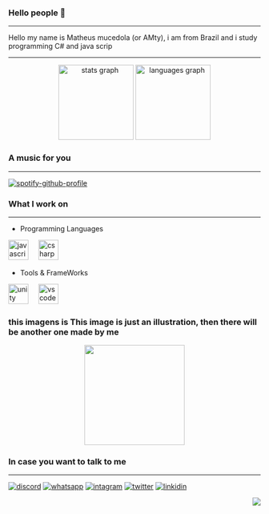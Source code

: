 
### Hello people 👏
---
Hello my name is Matheus mucedola (or AMty), i am from Brazil and i study programming
C# and java scrip 


---
<div align="center">
  <img src="https://github-readme-stats.vercel.app/api?username=AMty0&hide_title=false&hide_rank=false&show_icons=true&include_all_commits=true&count_private=true&disable_animations=false&theme=dracula&locale=en&hide_border=false&order=1" height="150" alt="stats graph"  />
  <img src="https://github-readme-stats.vercel.app/api/top-langs?username=AMty0&locale=en&hide_title=false&layout=compact&card_width=320&langs_count=5&theme=dracula&hide_border=false&order=2" height="150" alt="languages graph"  />
</div>



### A music for you
---
[![spotify-github-profile](https://spotify-github-profile.vercel.app/api/view?uid=31b4pu4ci7of7wvpsts7xt3bykfa&cover_image=true&theme=novatorem&show_offline=true&background_color=121212&interchange=false&bar_color=53b14f&bar_color_cover=true)](https://spotify-github-profile.vercel.app/api/view?uid=31b4pu4ci7of7wvpsts7xt3bykfa&redirect=true)

### What I work on
---
 * Programming Languages

<div align="left">
  <img src="https://cdn.jsdelivr.net/gh/devicons/devicon/icons/javascript/javascript-original.svg" height="40" alt="javascript logo"  />
  <img width="12" />
  <img src="https://cdn.jsdelivr.net/gh/devicons/devicon/icons/csharp/csharp-original.svg" height="40" alt="csharp logo"  />
</div>

* Tools & FrameWorks

<div align="left">
  <img src="https://cdn.jsdelivr.net/gh/devicons/devicon/icons/unity/unity-original.svg" height="40" alt="unity logo"  />
  <img width="12" />
  <img src="https://cdn.jsdelivr.net/gh/devicons/devicon/icons/vscode/vscode-original.svg" height="40" alt="vscode logo"  />
</div>

### this imagens is This image is just an illustration, then there will be another one made by me

<div align="center">
  <img height="200" src="https://images3.memedroid.com/images/UPLOADED255/5ea9c6d5abe98.jpeg"  />
</div>


### In case you want to talk to me
  ---
[![discord](https://img.shields.io/badge/Discord-7289DA?style=for-the-badge&logo=discord&logoColor=white)](https://discord.com/api/guilds/1042159497499652116/widget.json)
[![whatsapp](https://img.shields.io/badge/WhatsApp-25D366?style=for-the-badge&logo=whatsapp&logoColor=white)](https://wa.me/5511951530912)
[![intagram](https://img.shields.io/badge/Instagram-E4405F?style=for-the-badge&logo=instagram&logoColor=white)](https://www.instagram.com/amty_lost/)
[![twitter](https://img.shields.io/badge/Twitter-1DA1F2?style=for-the-badge&logo=twitter&logoColor=white)](https://twitter.com/AMty_lost)
[![linkidin](https://img.shields.io/badge/LinkedIn-0077B5?style=for-the-badge&logo=linkedin&logoColor=white)](https://www.linkedin.com/in/matheus-mucedola-8064b4309/)



<div align="right">
  <img src="https://profile-counter.glitch.me/AMty0/count.svg?"  />
</div>

###
